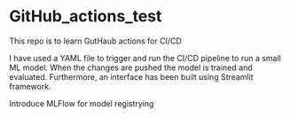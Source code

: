 # GitHub_actions_test

This repo is to learn GutHaub actions for CI/CD

I have used a YAML file to trigger and run the CI/CD pipeline to run a small ML model. When the changes are pushed the model is trained and evaluated. Furthermore, an interface has been built using Streamlit framework.


Introduce MLFlow for model registrying
